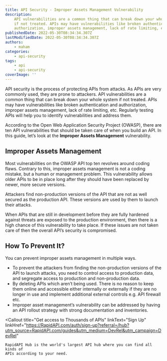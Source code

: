 ```yaml
---
title: ​​API Security - Improper Assets Management Vulnerability
description:
    API vulnerabilities are a common thing that can break down your whole system
    if not treated. APIs may have vulnerabilities like broken authentication and
    authorization, improper assets management, lack of rate limiting, etc.
publishedDate: 2022-05-30T08:34:34.307Z
lastModifiedDate: 2022-05-30T08:34:34.307Z
authors:
    - maham
categories:
    - api-security
tags:
    - api
    - api-security
coverImage: ''
---
```


<Lead>

API security is the process of protecting APIs from attacks. As APIs are very commonly used, they are prone to attackers. API vulnerabilities are a common thing that can break down your whole system if not treated. APIs may have vulnerabilities like broken authentication and authorization, improper assets management, lack of rate limiting, etc. Regularly testing APIs will help you to identify vulnerabilities and address them.

</Lead>

According to the Open Web Application Security Project (OWASP), there are ten API vulnerabilities that should be taken care of when you build an API. In this guide, let’s look at the **Improper Assets Management** vulnerability.

## Improper Assets Management

Most vulnerabilities on the OWASP API top ten revolves around coding flaws. Contrary to this, improper assets management is not a coding mistake, but a human or management problem. This vulnerability allows older APIs to be in place long after they should have been replaced by newer, more secure versions.

Attackers find non-production versions of the API that are not as well secured as the production API. These versions are used by them to launch their attacks.

When APIs that are still in development before they are fully hardened against threats are exposed to the production environment, then there is a high chance of this vulnerability to take place. If these issues are not taken care of then the overall API’s security is compromised.

## How To Prevent It?

You can prevent improper assets management in multiple ways.

-   To prevent the attackers from finding the non-production versions of the API to launch attacks, you need to control access to production data, and segregate access to production and non-production data.
-   By deleting APIs which aren’t being used. There is no reason to keep them online and accessible either internally or externally if they are no longer in use and implement additional external controls e.g. API firewall etc.
-   Improper asset management’s vulnerability can be addressed by having an API rollout strategy with strong documentation and inventories.

<Callout
	title="Get access to Thousands of APIs"
	linkText="Sign Up"
	linkHref="https://RapidAPI.com/auth/sign-up?referral=/hub?utm_source=RapidAPI.com/guides&utm_medium=DevRel&utm_campaign=DevRel"
>
	RapidAPI Hub is the world's largest API hub where you can find all kinds of
	APIs according to your need.
</Callout>
